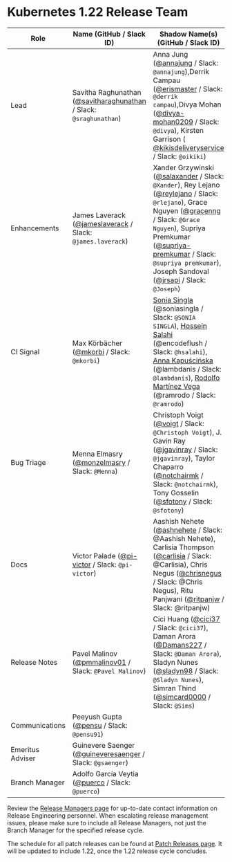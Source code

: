 # Kubernetes 1.22 Release Team

| **Role** | **Name** (**GitHub / Slack ID**) | **Shadow Name(s) (GitHub / Slack ID)** |
|----------|----------------------------------|----------------------------------------|
| Lead | Savitha Raghunathan ([@savitharaghunathan](https://github.com/savitharaghunathan) / Slack: `@sraghunathan`) | Anna Jung ([@annajung](https://github.com/annajung) / Slack: `@annajung`),Derrik Campau ([@erismaster](https://github.com/erismaster) / Slack: `@derrik campau`),Divya Mohan ([@divya-mohan0209](https://github.com/divya-mohan0209) / Slack: `@divya`), Kirsten Garrison ( [@kikisdeliveryservice](https://github.com/kikisdeliveryservice) / Slack: `@oikiki`) |
| Enhancements | James Laverack ([@jameslaverack](https://github.com/jameslaverack) / Slack: `@james.laverack`)| Xander Grzywinski ([@salaxander](https://github.com/salaxander) / Slack: `@Xander`), Rey Lejano ([@reylejano](https://github.com/reylejano) / Slack: `@rlejano`), Grace Nguyen ([@gracenng](https://github.com/gracenng) / Slack: `@Grace Nguyen`), Supriya Premkumar ([@supriya-premkumar](https://github.com/supriya-premkumar) / Slack: `@supriya premkumar`), Joseph Sandoval ([@jrsapi](https://github.com/jrsapi) / Slack: `@Joseph`) |
| CI Signal | Max Körbächer ([@mkorbi](https://github.com/mkorbi) / Slack: `@mkorbi`) | [Sonia Singla](https://github.com/soniasingla) (@soniasingla / Slack: `@SONIA SINGLA`), [Hossein Salahi](https://github.com/encodeflush) (@encodeflush / Slack: `@hsalahi`), [Anna Kapuścińska](https://github.com/lambdanis) (@lambdanis / Slack: `@lambdanis`), [Rodolfo Martínez Vega](https://github.com/ramrodo) (@ramrodo / Slack: `@ramrodo`) |
| Bug Triage | Menna Elmasry ([@monzelmasry](https://github.com/MonzElmasry) / Slack: `@Menna`) | Christoph Voigt ([@voigt](https://github.com/voigt) / Slack: `@Christoph Voigt`), J. Gavin Ray ([@jgavinray](https://github.com/jgavinray) / Slack: `@jgavinray`), Taylor Chaparro ([@notchairmk](https://github.com/notchairmk) / Slack: `@notchairmk`), Tony Gosselin ([@sfotony](https://github.com/sfotony) / Slack: `@sfotony`)|
| Docs | Victor Palade ([@pi-victor](https://github.com/pi-victor) / Slack: `@pi-victor`) | Aashish Nehete ([@ashnehete](https://github.com/ashnehete) / Slack: @Aashish Nehete), Carlisia Thompson ([@carlisia](https://github.com/carlisia) / Slack: @Carlisia),  Chris Negus ([@chrisnegus](https://github.com/chrisnegus) / Slack: @Chris Negus), Ritu Panjwani ([@ritpanjw](https://github.com/ritpanjw) / Slack: @ritpanjw)|
| Release Notes | Pavel Malinov ([@pmmalinov01](https://github.com/pmmalinov01) / Slack: `@Pavel Malinov`) | Cici Huang ([@cici37](https://github.com/cici37) / Slack: `@cici37`), Daman Arora ([@Damans227](https://github.com/Damans227) / Slack: `@Daman Arora`), Sladyn Nunes ([@sladyn98](https://github.com/sladyn98) / Slack: `@Sladyn Nunes`), Simran Thind ([@simcard0000](https://github.com/simcard0000) / Slack: `@Sims`) |
| Communications | Peeyush Gupta ([@pensu](https://github.com/pensu) / Slack: `@pensu91`) | |
| Emeritus Adviser | Guinevere Saenger ([@guineveresaenger](https://github.com/guineveresaenger) / Slack: `@gsaenger`) | |
| Branch Manager | Adolfo García Veytia ([@puerco](https://github.com/puerco) / Slack: `@puerco`) | |

Review the [Release Managers page](/release-managers.md) for up-to-date contact information on Release Engineering personnel. When escalating release management issues, please make sure to include all Release Managers, not just the Branch Manager for the specified release cycle.

The schedule for all patch releases can be found at [Patch Releases page](/releases/patch-releases.md). It will be updated to include 1.22, once the 1.22 release cycle concludes.
